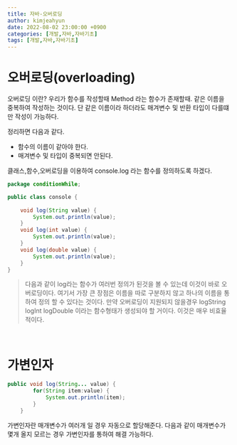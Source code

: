 ```yaml
---
title: 자바-오버로딩
author: kimjeahyun
date: 2022-08-02 23:00:00 +0900
categories: [개발,자바,자바기초]
tags: [개발,자바,자바기초]
---
```


# 오버로딩(overloading)

오버로딩 이란? 
우리가 함수를 작성할때 Method 라는 함수가 존재할때.
같은 이름을 중복하여 작성하는 것이다. 단 같은 이름이라 하더라도 매겨변수 및 반환 타입이 다를떄만 작성이 가능하다.

정리하면 다음과 같다.
-	함수의 이름이 같아야 한다.
-	매겨변수 및 타입이 중복되면 안된다.


클래스,함수,오버로딩을 이용하여 
console.log 라는 함수를 정의하도록 하겠다. 

```java
package conditionWhile;

public class console {
	
	void log(String value) {
		System.out.println(value);
	}
	void log(int value) {
		System.out.println(value);
	}
	void log(double value) {
		System.out.println(value);
	}
}
```

> 다음과 같이 log라는 함수가 여러번 정의가 된것을 볼 수 있는데 이것이 바로 오버로딩이다. 여기서 가장 큰 장점은
이름을 따로 구분하지 않고 하나의 이름을 통하여 정의 할 수 있다는 것이다.
만약 오버로딩이 지원되지 않을경우 logString logInt logDouble 이라는 함수형태가 생성되야 할 거이다. 이것은 매우 비효율적이다.

<br>

# 가변인자

```java
public void log(String... value) {
		for(String item:value) {
			System.out.println(item);
		}
	}
```

가변인자란 매개변수가 여러개 일 경우 자동으로 할당해준다. 다음과 같이 매개변수가 몇개 올지 모르는 경우 가변인자를 통하여 해결 가능하다.

